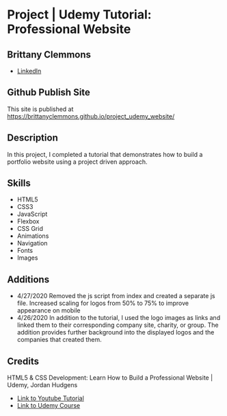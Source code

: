 # Project | Udemy Tutorial: Professional Website

## Brittany Clemmons
- [LinkedIn](https://www.linkedin.com/in/brittany-clemmons/)
  
## Github Publish Site
This site is published at https://brittanyclemmons.github.io/project_udemy_website/

## Description
In this project, I completed a tutorial that demonstrates how to build a portfolio website using a project driven approach.

## Skills
- HTML5
- CSS3
- JavaScript
- Flexbox
- CSS Grid
- Animations
- Navigation
- Fonts
- Images

## Additions
- 4/27/2020 Removed the js script from index and created a separate js file. Increased scaling
for logos from 50% to 75% to improve appearance on mobile
- 4/26/2020 In addition to the tutorial, I used the logo images as links and linked them
to their corresponding company site, charity, or group. The addition provides
further background into the displayed logos and the companies that created them.

## Credits
HTML5 & CSS Development: Learn How to Build a Professional Website | Udemy, Jordan Hudgens

- [Link to Youtube Tutorial](https://youtu.be/5bMdjkfvONE)
- [Link to Udemy Course](https://www.udemy.com/course/html-css-code-bootcamp/)


